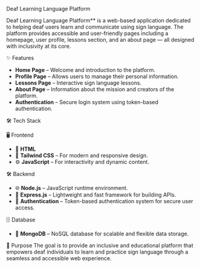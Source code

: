 Deaf Learning Language Platform

Deaf Learning Language Platform** is a web-based application dedicated to helping deaf users learn and communicate using sign language. The platform provides accessible and user-friendly pages including a homepage, user profile, lessons section, and an about page — all designed with inclusivity at its core.

✨ Features

  - **Home Page** – Welcome and introduction to the platform.
  - **Profile Page** – Allows users to manage their personal information.
  - **Lessons Page** – Interactive sign language lessons.
  - **About Page** – Information about the mission and creators of the platform.
  - **Authentication** – Secure login system using token-based authentication.


🛠️ Tech Stack

🖥️ Frontend
  - 🧱 **HTML**
  - 🎨 **Tailwind CSS** – For modern and responsive design.
  - ⚙️ **JavaScript** – For interactivity and dynamic content.

🛠️ Backend
  - 🌐 **Node.js** – JavaScript runtime environment.
  - 🚀 **Express.js** – Lightweight and fast framework for building APIs.
  - 🔐 **Authentication** – Token-based authentication system for secure user access.

🗄️ Database
  - 🍃 **MongoDB** – NoSQL database for scalable and flexible data storage.

🚀 Purpose
The goal is to provide an inclusive and educational platform that empowers deaf individuals to learn and practice sign language through a seamless and accessible web experience.
